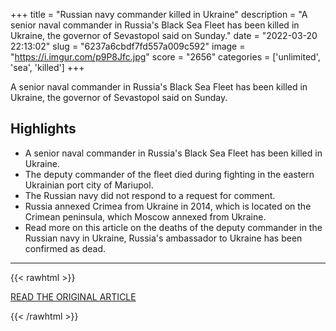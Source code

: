 +++
title = "Russian navy commander killed in Ukraine"
description = "A senior naval commander in Russia's Black Sea Fleet has been killed in Ukraine, the governor of Sevastopol said on Sunday."
date = "2022-03-20 22:13:02"
slug = "6237a6cbdf7fd557a009c592"
image = "https://i.imgur.com/p9P8Jfc.jpg"
score = "2656"
categories = ['unlimited', 'sea', 'killed']
+++

A senior naval commander in Russia's Black Sea Fleet has been killed in Ukraine, the governor of Sevastopol said on Sunday.

## Highlights

- A senior naval commander in Russia's Black Sea Fleet has been killed in Ukraine.
- The deputy commander of the fleet died during fighting in the eastern Ukrainian port city of Mariupol.
- The Russian navy did not respond to a request for comment.
- Russia annexed Crimea from Ukraine in 2014, which is located on the Crimean peninsula, which Moscow annexed from Ukraine.
- Read more on this article on the deaths of the deputy commander in the Russian navy in Ukraine, Russia's ambassador to Ukraine has been confirmed as dead.

---

{{< rawhtml >}}
  <p class="article-category">
    <a target="_blank" href="https://www.reuters.com/world/europe/russian-navy-commander-killed-ukraine-2022-03-20/">READ THE ORIGINAL ARTICLE</a>
  </p>
{{< /rawhtml >}}
